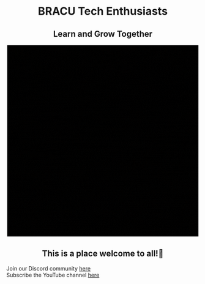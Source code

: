 
<h1 align="center">BRACU Tech Enthusiasts</h1>

<h2 align="center">Learn and Grow Together </h2>

<div align=center>
    <img src="https://github.com/BRACU-Tech-Enthusiasts/.github/blob/main/profile/BRACU%20Tech%20Enthusiasts.gif" />
</div>

<div align=center>
    



<h2> This is a place welcome to all!🥳</h2>

</div>




Join our Discord community [here](https://discord.gg/HCGKUhN7Dc)   
Subscribe the YouTube channel [here](https://www.youtube.com/channel/UCz5O3xDcr4Wxh-p2Zj-re_A)

